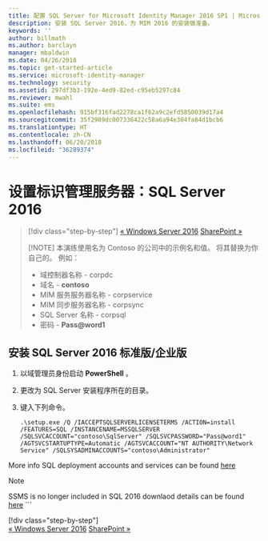 ```yaml
---
title: 配置 SQL Server for Microsoft Identity Manager 2016 SP1 | Microsoft Docs
description: 安装 SQL Server 2016，为 MIM 2016 的安装做准备。
keywords: ''
author: billmath
ms.author: barclayn
manager: mbaldwin
ms.date: 04/26/2018
ms.topic: get-started-article
ms.service: microsoft-identity-manager
ms.technology: security
ms.assetid: 297df3b3-192e-4ed9-82ed-c95eb5297c84
ms.reviewer: mwahl
ms.suite: ems
ms.openlocfilehash: 915bf316fad2278ca1f62a9c2efd5850039d17a4
ms.sourcegitcommit: 35f2989dc007336422c58a6a94e304fa84d1bcb6
ms.translationtype: HT
ms.contentlocale: zh-CN
ms.lasthandoff: 06/20/2018
ms.locfileid: "36289374"
---
```

# <a name="set-up-an-identity-management-server-sql-server-2016"></a>设置标识管理服务器：SQL Server 2016

> [!div class="step-by-step"]
> [« Windows Server 2016](prepare-server-ws2016.md)
> [SharePoint »](prepare-server-sharepoint.md)
> 
> [!NOTE]
> 本演练使用名为 Contoso 的公司中的示例名和值。 将其替换为你自己的。 例如：
> - 域控制器名称 - corpdc
> - 域名 - **contoso**
> - MIM 服务服务器名称 - corpservice
> - MIM 同步服务器名称 - corpsync
> - SQL Server 名称 - corpsql
> - 密码 - <strong>Pass@word1</strong>

## <a name="install-sql-server-2016-standardenterprise-edition"></a>安装 SQL Server 2016 标准版/企业版

1. 以域管理员身份启动 **PowerShell** 。

2. 更改为 SQL Server 安装程序所在的目录。

3. 键入下列命令。

    ```
    .\setup.exe /Q /IACCEPTSQLSERVERLICENSETERMS /ACTION=install /FEATURES=SQL /INSTANCENAME=MSSQLSERVER /SQLSVCACCOUNT="contoso\SqlServer" /SQLSVCPASSWORD="Pass@word1"   /AGTSVCSTARTUPTYPE=Automatic /AGTSVCACCOUNT="NT AUTHORITY\Network Service" /SQLSYSADMINACCOUNTS="contoso\Administrator"

More info SQL deployment accounts and services can be found [here](https://docs.microsoft.com/en-us/sql/database-engine/configure-windows/configure-windows-service-accounts-and-permissions?view=sql-server-2017)
> [!NOTE]
> SSMS is no longer included in SQL 2016 downlaod details can be found [here](https://docs.microsoft.com/en-us/sql/ssms/download-sql-server-management-studio-ssms?view=sql-server-2017)    ```
> 
> [!div class="step-by-step"]  
> [« Windows Server 2016](prepare-server-ws2016.md)
> [SharePoint »](prepare-server-sharepoint.md)
